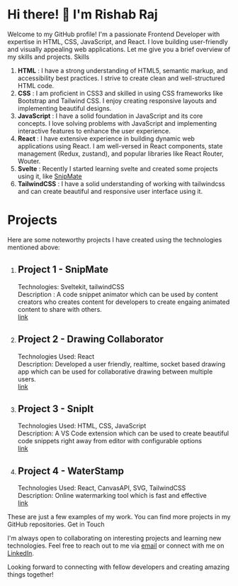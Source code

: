 # Hi there! 👋 I'm Rishab Raj

Welcome to my GitHub profile! I'm a passionate Frontend Developer with expertise in HTML, CSS, JavaScript, and React. I love building user-friendly and visually appealing web applications. Let me give you a brief overview of my skills and projects.
Skills

1. **HTML** : I have a strong understanding of HTML5, semantic markup, and accessibility best practices. I strive to create clean and well-structured HTML code.
2. **CSS** : I am proficient in CSS3 and skilled in using CSS frameworks like Bootstrap and Tailwind CSS. I enjoy creating responsive layouts and implementing beautiful designs.
3. **JavaScript** : I have a solid foundation in JavaScript and its core concepts. I love solving problems with JavaScript and implementing interactive features to enhance the user experience.
4. **React** : I have extensive experience in building dynamic web applications using React. I am well-versed in React components, state management (Redux, zustand), and popular libraries like React Router, Wouter.
5. **Svelte** : Recently I started learning svelte and created some projects using it, like [SnipMate](https://snipmate.vercel.app/) 
6. **TailwindCSS** : I have a solid understanding of working with tailwindcss and can create beautiful and responsive user interface using it.

# Projects

Here are some noteworthy projects I have created using the technologies mentioned above:

1. ## Project 1 - SnipMate
      Technologies: Sveltekit, tailwindCSS <br>
      Description : A code snippet animator which can be used by content creators who creates content for developers to create engaing animated content to share with         others.<br>
      [link](https://snipmate.vercel.app/)

3. ## Project 2 - Drawing Collaborator
      Technologies Used: React<br>
      Description: Developed a user friendly, realtime, socket based drawing app which can be used for collaborative drawing between multiple users.<br>
      [link](https://github.com/Rishab49/drawing_collaborator)

4. ## Project 3 - SnipIt
      Technologies Used: HTML, CSS, JavaScript<br>
      Description: A VS Code extension which can be used to create beautiful code snippets right away from editor with configurable options<br>
      [link](https://marketplace.visualstudio.com/items?itemName=RishabRaj.snip-it/)

5. ## Project 4 - WaterStamp
      Technologies Used: React, CanvasAPI, SVG, TailwindCSS <br>
      Description: Online watermarking tool which is fast and effective<br>
      [link](https://water-stamp.vercel.app)

These are just a few examples of my work. You can find more projects in my GitHub repositories.
Get in Touch

I'm always open to collaborating on interesting projects and learning new technologies. Feel free to reach out to me via [email](mailto:rishab.webdev@gmail.com) or connect with me on [LinkedIn](https://www.linkedin.com/in/rishab-raj-548521238/).

Looking forward to connecting with fellow developers and creating amazing things together! 
